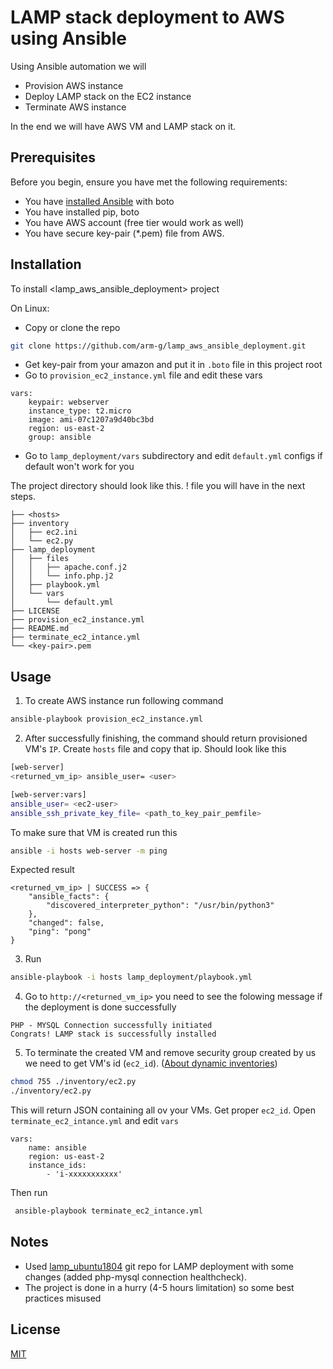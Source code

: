 # LAMP stack deployment to AWS using Ansible

Using Ansible automation we will 
* Provision AWS instance
* Deploy LAMP stack on the EC2 instance
* Terminate AWS instance

In the end we will have AWS VM and LAMP stack on it.
## Prerequisites
Before you begin, ensure you have met the following requirements:
* You have [installed Ansible](https://docs.ansible.com/ansible/latest/installation_guide/intro_installation.html) with boto
* You have installed pip, boto
* You have AWS account (free tier would work as well)
* You have secure key-pair (*.pem) file from AWS.

## Installation
To install <lamp_aws_ansible_deployment>  project

On Linux:
* Copy or clone the repo
```bash
git clone https://github.com/arm-g/lamp_aws_ansible_deployment.git
```
* Get key-pair from your amazon and put it in `.boto` file in this project root
* Go to `provision_ec2_instance.yml` file and edit these vars
```
vars:
    keypair: webserver
    instance_type: t2.micro
    image: ami-07c1207a9d40bc3bd
    region: us-east-2
    group: ansible
```
* Go to `lamp_deployment/vars` subdirectory and edit `default.yml` configs if default won't work for you

The project directory should look like this. ! <hosts> file you will have in the next steps.

```
├── <hosts>
├── inventory
│   ├── ec2.ini
│   └── ec2.py
├── lamp_deployment
│   ├── files
│   │   ├── apache.conf.j2
│   │   └── info.php.j2
│   ├── playbook.yml
│   └── vars
│       └── default.yml
├── LICENSE
├── provision_ec2_instance.yml
├── README.md
├── terminate_ec2_intance.yml
└── <key-pair>.pem

```

## Usage
1) To create AWS instance run following command
```bash
ansible-playbook provision_ec2_instance.yml
```
2) After successfully finishing, the command should return provisioned VM's `IP`. Create `hosts` file and copy that ip.
Should look like this
```bash
[web-server]
<returned_vm_ip> ansible_user= <user>

[web-server:vars]
ansible_user= <ec2-user>
ansible_ssh_private_key_file= <path_to_key_pair_pemfile>
```
To make sure that VM is created run this
```bash
ansible -i hosts web-server -m ping
```
Expected result
```
<returned_vm_ip> | SUCCESS => {
    "ansible_facts": {
        "discovered_interpreter_python": "/usr/bin/python3"
    }, 
    "changed": false, 
    "ping": "pong"
}
```
3) Run
```bash
ansible-playbook -i hosts lamp_deployment/playbook.yml
```
4) Go to `http://<returned_vm_ip>` you need to see the folowing message if the deployment is done successfully
```
PHP - MYSQL Connection successfully initiated
Congrats! LAMP stack is successfully installed
```
5) To terminate the created VM and remove security group created by us we need to get VM's id (`ec2_id`). ([About dynamic inventories](https://docs.ansible.com/ansible/latest/user_guide/intro_dynamic_inventory.html))
```bash
chmod 755 ./inventory/ec2.py
./inventory/ec2.py
```
This will return JSON containing all ov your VMs. Get proper `ec2_id`. Open 
`terminate_ec2_intance.yml` and edit `vars`
```
vars:
    name: ansible
    region: us-east-2
    instance_ids:
        - 'i-xxxxxxxxxxx'
```
Then run
```bash
 ansible-playbook terminate_ec2_intance.yml
```

## Notes
* Used [lamp_ubuntu1804](https://github.com/do-community/ansible-playbooks/tree/master/lamp_ubuntu1804) git repo for LAMP deployment with some changes (added php-mysql connection healthcheck).
* The project is done in a hurry (4-5 hours limitation) so some best practices misused

## License
[MIT](https://choosealicense.com/licenses/mit/)
